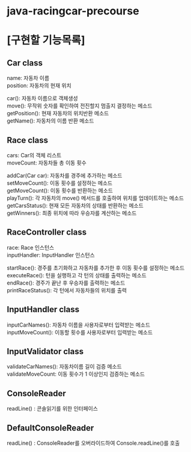 # java-racingcar-precourse  
# [구현할 기능목록]

## Car class
name: 자동차 이름  
position: 자동차의 현재 위치

car(): 자동차 이름으로 객체생성  
move(): 무작위 숫자를 확인하여 전진할지 멈출지 결정하는 메소드  
getPosition(): 현재 자동차의 위치반환 메소드  
getName(): 자동차의 이름 반환 메소드

## Race class
cars: Car의 객체 리스트  
moveCount: 자동차들 총 이동 횟수

addCar(Car car): 자동차를 경주에 추가하는 메소드  
setMoveCount(): 이동 횟수를 설정하는 메소드  
getMoveCount(): 이동 횟수를 반환하는 메소드  
playTurn(): 각 자동차의 move() 메서드를 호출하여 위치를 업데이트하는 메소드  
getCarsStatus(): 현재 모든 자동차의 상태를 반환하는 메소드  
getWinners(): 최종 위치에 따라 우승자를 계산하는 메소드

## RaceController class
race: Race 인스턴스  
inputHandler: InputHandler 인스턴스

startRace(): 경주를 초기화하고 자동차를 추가한 후 이동 횟수를 설정하는 메소드  
executeRace(): 턴을 실행하고 각 턴의 상태를 출력하는 메소드  
endRace(): 경주가 끝난 후 우승자를 출력하는 메소드  
printRaceStatus(): 각 턴에서 자동차들의 위치를 출력

## InputHandler class
inputCarNames(): 자동차 이름을 사용자로부터 입력받는 메소드  
inputMoveCount(): 이동할 횟수를 사용자로부터 입력받는 메소드

## InputValidator class
validateCarNames(): 자동차이름 길이 검증 메소드  
validateMoveCount: 이동 횟수가 1 이상인지 검증하는 메소드

## ConsoleReader
 readLine() : 콘솔읽기를 위한 인터페이스
 
## DefaultConsoleReader
readLine() : ConsoleReader를 오버라이드하여 Console.readLine()를 호출
#
